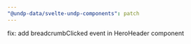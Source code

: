 ```yaml
---
"@undp-data/svelte-undp-components": patch
---
```


fix: add breadcrumbClicked event in HeroHeader component
